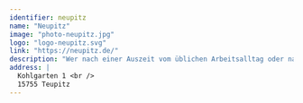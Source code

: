 ```yaml
---
identifier: neupitz
name: "Neupitz"
image: "photo-neupitz.jpg"
logo: "logo-neupitz.svg"
link: "https://neupitz.de/"
description: "Wer nach einer Auszeit vom üblichen Arbeitsalltag oder nach einer Location für’s nächste Offsite sucht, ist in Neupitz genau richtig. Seit Juli verbringen hier die ersten Gäste der „Beta Testing Phase“ Workations und Team Retreats in schönster Natur und mit direktem Seezugang, nur 45 Minuten von Berlin entfernt. Im Zentrum des weitläufigen Geländes liegt eine historische Villa, die Räumlichkeiten und Ausstattung für Coworking, Workshops, Meetings sowie gemeinsames Kochen und Essen bietet. Übernachten kann man in frisch renovierten Bungalows und in Glamping Zelten. In den nächsten Jahren sollen außerdem Tiny Häuser, ein Yoga- und Seminarraum, eine Sauna, ein Permakultur-Garten und vieles mehr entstehen. In Neupitz findet jeder die für sich ideale „Work.Lake.Balance“."
address: |
  Kohlgarten 1 <br />
  15755 Teupitz
---
```

